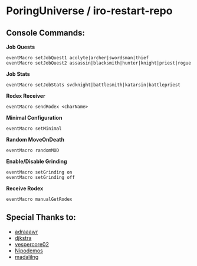 # PoringUniverse / iro-restart-repo

## Console Commands:

**Job Quests**
```
eventMacro setJobQuest1 acolyte|archer|swordsman|thief
eventMacro setJobQuest2 assassin|blacksmith|hunter|knight|priest|rogue
```

**Job Stats**
```
eventMacro setJobStats svdknight|battlesmith|katarsin|battlepriest
```

**Rodex Receiver**
```
eventMacro sendRodex <charName>
```

**Minimal Configuration**
```
eventMacro setMinimal
```

**Random MoveOnDeath**
```
eventMacro randomMOD
```

**Enable/Disable Grinding**
```
eventMacro setGrinding on
eventMacro setGrinding off
```

**Receive Rodex**
```
eventMacro manualGetRodex
```


## Special Thanks to:
- [adraaawr](https://github.com/adraaawr)
- [djkstra](https://github.com/djkstra)
- [vespercore02](https://github.com/vespercore02)
- [Nipodemos](https://github.com/Nipodemos)
- [madalilng](https://github.com/madalilng)


